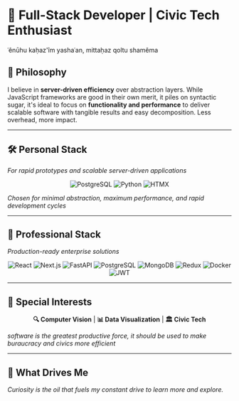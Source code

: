 # 👋 Full-Stack Developer | Civic Tech Enthusiast
ʿênūhu kaḥaz'îm yashaʿan, mittaḥaz qoltu shamêma

## 🚀 Philosophy

I believe in **server-driven efficiency** over abstraction layers. While JavaScript frameworks are good in their own merit, it piles on syntactic sugar, it's ideal to focus on **functionality and performance** to deliver scalable software with tangible results and easy decomposition. Less overhead, more impact.

---

## 🛠️ Personal Stack
*For rapid prototypes and scalable server-driven applications*

<div align="center">

![PostgreSQL](https://img.shields.io/badge/PostgreSQL-316192?style=for-the-badge&logo=postgresql&logoColor=white)
![Python](https://img.shields.io/badge/Python-3776AB?style=for-the-badge&logo=python&logoColor=white)
![HTMX](https://img.shields.io/badge/HTMX-3366CC?style=for-the-badge&logo=htmx&logoColor=white)

</div>

*Chosen for minimal abstraction, maximum performance, and rapid development cycles*

---

## 💼 Professional Stack
*Production-ready enterprise solutions*

<div align="center">

![React](https://img.shields.io/badge/React-20232A?style=for-the-badge&logo=react&logoColor=61DAFB)
![Next.js](https://img.shields.io/badge/Next.js-000000?style=for-the-badge&logo=next.js&logoColor=white)
![FastAPI](https://img.shields.io/badge/FastAPI-009688?style=for-the-badge&logo=fastapi&logoColor=white)
![PostgreSQL](https://img.shields.io/badge/PostgreSQL-316192?style=for-the-badge&logo=postgresql&logoColor=white)
![MongoDB](https://img.shields.io/badge/MongoDB-4EA94B?style=for-the-badge&logo=mongodb&logoColor=white)
![Redux](https://img.shields.io/badge/Redux-593D88?style=for-the-badge&logo=redux&logoColor=white)
![Docker](https://img.shields.io/badge/Docker-2496ED?style=for-the-badge&logo=docker&logoColor=white)
![JWT](https://img.shields.io/badge/JWT-000000?style=for-the-badge&logo=jsonwebtokens&logoColor=white)

</div>

---

## 🎯 Special Interests

<div align="center">

**🔍 Computer Vision** | **📊 Data Visualization** | **🏛️ Civic Tech**

</div>

*software is the greatest productive force, it should be used to make buraucracy and civics more efficient*

---

## 🌟 What Drives Me

*Curiosity is the oil that fuels my constant drive to learn more and explore.*


